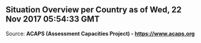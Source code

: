 ## Situation Overview per Country as of Wed, 22 Nov 2017 05:54:33 GMT

Source: **ACAPS (Assessment Capacities Project) - https://www.acaps.org**
